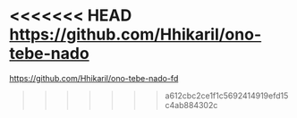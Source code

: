 <<<<<<< HEAD
https://github.com/Hhikaril/ono-tebe-nado
=======
https://github.com/Hhikaril/ono-tebe-nado-fd
>>>>>>> a612cbc2ce1f1c5692414919efd15c4ab884302c
